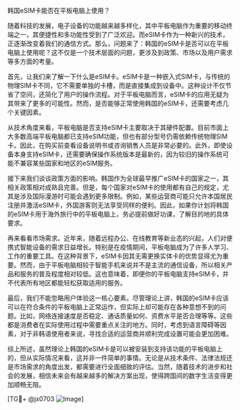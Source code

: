 韩国eSIM卡能否在平板电脑上使用？

随着科技的发展，电子设备的功能越来越多样化，其中平板电脑作为重要的移动终端之一，其便捷性和多功能性受到了广泛欢迎。而eSIM卡作为一种新兴的技术，正逐渐改变着我们的通信方式。那么，问题来了：韩国的eSIM卡是否可以在平板电脑上使用呢？这不仅是一个技术层面的问题，更涉及到政策、市场以及用户需求等多方面的考量。

首先，让我们来了解一下什么是eSIM卡。eSIM卡是一种嵌入式SIM卡，与传统的物理SIM卡不同，它不需要单独的卡槽，而是直接集成到设备中。这种设计不仅节省了空间，还简化了用户的操作流程。对于平板电脑而言，eSIM卡的应用无疑为其带来了更多的可能性。然而，是否能够正常使用韩国的eSIM卡，还需要考虑几个关键因素。

从技术角度来看，平板电脑是否支持eSIM卡主要取决于其硬件配置。目前市面上大多数高端平板电脑都已支持eSIM功能，但也有部分型号仍需依赖传统物理SIM卡。因此，在购买前查看设备说明书或咨询销售人员是非常必要的。此外，即使设备本身支持eSIM卡，还需要确保操作系统版本是最新的，因为较旧的操作系统可能不兼容某些国家和地区的eSIM服务。

接下来我们谈谈政策方面的影响。韩国作为全球最早推广eSIM卡的国家之一，其相关政策相对成熟且完善。但是，每个国家对eSIM卡的使用都有自己的规定，尤其是涉及国际漫游时可能会遇到更多限制。例如，某些运营商可能只允许本国居民注册并激活eSIM卡，外国游客则无法享受同样的便利。因此，如果你计划将韩国的eSIM卡用于海外旅行中的平板电脑上，务必提前做好功课，了解目的地的具体要求。

再来看看市场需求。近年来，随着远程办公、在线教育等新业态的兴起，人们对便携式智能设备的需求日益增长。特别是在疫情期间，平板电脑成为了许多人学习、工作的重要工具。在这种背景下，eSIM卡因其无需更换实体卡的优势显得尤为重要。然而，由于平板电脑相较于智能手机来说并不是主流的通信设备，所以相关产品和服务的普及程度相对较低。这也意味着，即便你的平板电脑支持eSIM卡，并不代表所有地区都能轻松获取适用的服务。

最后，我们不能忽略用户体验这一核心要素。尽管理论上讲，韩国的eSIM卡应该可以在符合条件的平板电脑上正常运作，但实际上却可能存在各种意想不到的问题。比如，网络连接速度是否稳定、通话质量如何、资费水平是否合理等等。这些都是消费者在实际使用过程中需要重点关注的地方。同时，考虑到语言障碍等因素，对于非韩语使用者来说，寻找合适的运营商并顺利完成设置可能会更加困难。

综上所述，虽然理论上韩国的eSIM卡是可以被安装到支持该功能的平板电脑上的，但从实际情况来看，这并非一件简单的事情。无论是从技术条件、法律法规还是市场需求的角度出发，都需要进行全面细致的评估。当然，随着技术的进步和社会的发展，相信未来会有越来越多的解决方案出现，使得跨国间的数字生活变得更加顺畅无阻。

[TG💪+ @jx0703 ![Image](https://github.com/user-attachments/assets/dbca1d08-cadb-493c-b0ec-ad6f7a83f270)]